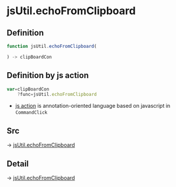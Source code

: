 # jsUtil.echoFromClipboard

## Definition

```js.js
function jsUtil.echoFromClipboard(

) -> clipBoardCon
```


## Definition by js action

```js.js
var=clipBoardCon
	?func=jsUtil.echoFromClipboard

```

- [js action](#) is annotation-oriented language based on javascript in `CommandClick`



## Src

-> [jsUtil.echoFromClipboard](https://github.com/puutaro/CommandClick/blob/master/app/src/main/java/com/puutaro/commandclick/fragment_lib/terminal_fragment/js_interface/JsUtil.kt#L32)

## Detail

-> [jsUtil.echoFromClipboard](https://github.com/puutaro/CommandClick/blob/master/md/developer/js_interface/details/JsUtil/echoFromClipboard.md)
